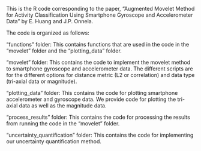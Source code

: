 This is the R code corresponding to the paper, “Augmented Movelet Method for Activity Classification Using Smartphone Gyroscope and Accelerometer Data” by E. Huang and J.P. Onnela.

The code is organized as follows:

“functions” folder: This contains functions that are used in the code in the “movelet” folder and the “plotting_data” folder.

“movelet” folder: This contains the code to implement the movelet method to smartphone gyroscope and accelerometer data. The different scripts are for the different options for distance metric (L2 or correlation) and data type (tri-axial data or magnitude). 

“plotting_data” folder: This contains the code for plotting smartphone accelerometer and gyroscope data. We provide code for plotting the tri-axial data as well as the magnitude data.

“process_results” folder: This contains the code for processing the results from running the code in the “movelet” folder.

“uncertainty_quantification” folder: This contains the code for implementing our uncertainty quantification method.
